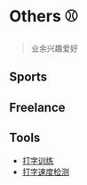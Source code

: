 # Others ⚾

> 业余兴趣爱好

## Sports

<CardsGrid :sites="sports" />

## Freelance

<CardsGrid :sites="freelance" />

## Tools

-   [打字训练](https://www.keybr.com/)
-   [打字速度检测](https://10fastfingers.com/typing-test/english)

<script>
export default {
  data() {
    return {
      freelance: [
        {
          name: "Freelancer",
          desc: "招工平台",
          link: "https://www.freelancer.com/"
        }
      ],
      sports: [
        {
          name: "Savant",
          desc: "mlb学者",
          link: "https://baseballsavant.mlb.com/"
        },
        {
          name: "Baseball Reference",
          desc: "baseball博物馆",
          link: "https://www.baseball-reference.com/"
        }
      ]
    }
  }
}
</script>
